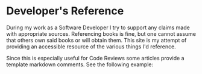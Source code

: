 # Developer's Reference

During my work as a Software Developer I try to support any claims made with appropriate sources.
Referencing books is fine, but one cannot assume that others own said books or will obtain them.
This site is my attempt of providing an accessible resource of the various things I'd reference.

Since this is especially useful for Code Reviews some articles provide a template markdown comments.
See the following example:

<div>
    <markdown-review-comment-generator
        inputs="yourName, myName"
        generate="`Hi ${yourName},
I'm trying out the [Developer's Reference](https://mspiess.github.io/Developer-s-Reference/).
Seems *promising* so far.
Let me know what **you** think!
Best regards,
${myName}`"
    />
</div>
